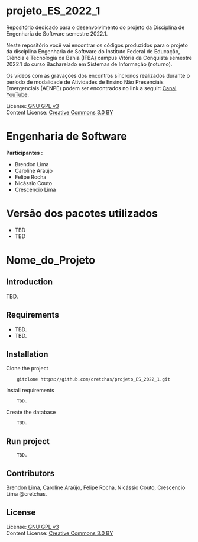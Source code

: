 # projeto_ES_2022_1
Repositório dedicado para o desenvolvimento do projeto da Disciplina de Engenharia de Software semestre 2022.1. 

Neste repositório você vai encontrar os códigos produzidos para o projeto da disciplina Engenharia de Software do Instituto Federal de Educação, Ciência e Tecnologia da Bahia (IFBA) campus Vitória da Conquista semestre 2022.1 do curso Bacharelado em Sistemas de Informação (noturno).

Os vídeos com as gravações dos encontros síncronos realizados durante o período de modalidade de Atividades de Ensino Não Presenciais Emergenciais (AENPE) podem ser encontrados no link a seguir: [Canal YouTube](https://www.youtube.com/c/CrescencioLima). 

License:<a href="http://www.gnu.org/licenses/gpl.html" target="blank"> GNU GPL v3</a><br>
Content License: <a href="https://creativecommons.org/licenses/by/3.0/" target = "blank">Creative Commons 3.0 BY</a>

# Engenharia de Software

**Participantes :**<br>
- Brendon Lima<br>
- Caroline Araújo<br>
- Felipe Rocha<br>
- Nicássio Couto<br>
- Crescencio Lima<br>

# Versão dos pacotes utilizados<br>
* TBD<br>
* TBD<br>


# Nome_do_Projeto

Introduction
------------
TBD.


Requirements
---------------------------

  * TBD.
  * TBD.

Installation 
---------------------------

Clone the project

        gitclone https://github.com/cretchas/projeto_ES_2022_1.git

Install requirements

        TBD.

Create the database

        TBD.


Run project
---------------------------

        TBD.


Contributors
---------------------------
Brendon Lima, Caroline Araújo, Felipe Rocha, Nicássio Couto, Crescencio Lima @cretchas.

License
---------------------------
License:<a href="http://www.gnu.org/licenses/gpl.html" target="blank"> GNU GPL v3</a><br>
Content License: <a href="https://creativecommons.org/licenses/by/3.0/" target = "blank">Creative Commons 3.0 BY</a>
